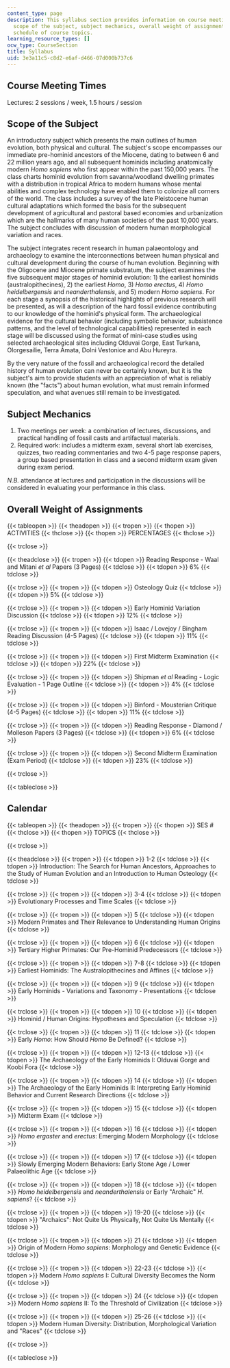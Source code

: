 ```yaml
---
content_type: page
description: This syllabus section provides information on course meeting times, the
  scope of the subject, subject mechanics, overall weight of assignments, and the
  schedule of course topics.
learning_resource_types: []
ocw_type: CourseSection
title: Syllabus
uid: 3e3a11c5-c8d2-e6af-d466-07d000b737c6
---
```


Course Meeting Times
--------------------

Lectures: 2 sessions / week, 1.5 hours / session

Scope of the Subject
--------------------

An introductory subject which presents the main outlines of human evolution, both physical and cultural. The subject's scope encompasses our immediate pre-hominid ancestors of the Miocene, dating to between 6 and 22 million years ago, and all subsequent hominids including anatomically modern _Homo sapiens_ who first appear within the past 150,000 years. The class charts hominid evolution from savanna/woodland dwelling primates with a distribution in tropical Africa to modern humans whose mental abilities and complex technology have enabled them to colonize all corners of the world. The class includes a survey of the late Pleistocene human cultural adaptations which formed the basis for the subsequent development of agricultural and pastoral based economies and urbanization which are the hallmarks of many human societies of the past 10,000 years. The subject concludes with discussion of modern human morphological variation and races.

The subject integrates recent research in human palaeontology and archaeology to examine the interconnections between human physical and cultural development during the course of human evolution. Beginning with the Oligocene and Miocene primate substratum, the subject examines the five subsequent major stages of hominid evolution: 1) the earliest hominids (australopithecines), 2) the earliest _Homo_, 3) _Homo erectus_, 4) _Homo heidelbergensis_ and _neanderthalensis_, and 5) modern _Homo sapiens_. For each stage a synopsis of the historical highlights of previous research will be presented, as will a description of the hard fossil evidence contributing to our knowledge of the hominid's physical form. The archaeological evidence for the cultural behavior (including symbolic behavior, subsistence patterns, and the level of technological capabilities) represented in each stage will be discussed using the format of mini-case studies using selected archaeological sites including Olduvai Gorge, East Turkana, Olorgesailie, Terra Amata, Dolni Vestonice and Abu Hureyra.

By the very nature of the fossil and archaeological record the detailed history of human evolution can never be certainly known, but it is the subject's aim to provide students with an appreciation of what is reliably known (the "facts") about human evolution, what must remain informed speculation, and what avenues still remain to be investigated.

Subject Mechanics
-----------------

1.  Two meetings per week: a combination of lectures, discussions, and practical handling of fossil casts and artifactual materials.
2.  Required work: includes a midterm exam, several short lab exercises, quizzes, two reading commentaries and two 4-5 page response papers, a group based presentation in class and a second midterm exam given during exam period.

_N.B._ attendance at lectures and participation in the discussions will be considered in evaluating your performance in this class.

Overall Weight of Assignments
-----------------------------

{{< tableopen >}}
{{< theadopen >}}
{{< tropen >}}
{{< thopen >}}
ACTIVITIES
{{< thclose >}}
{{< thopen >}}
PERCENTAGES
{{< thclose >}}

{{< trclose >}}

{{< theadclose >}}
{{< tropen >}}
{{< tdopen >}}
Reading Response - Waal and Mitani _et al_ Papers (3 Pages)
{{< tdclose >}}
{{< tdopen >}}
6%
{{< tdclose >}}

{{< trclose >}}
{{< tropen >}}
{{< tdopen >}}
Osteology Quiz
{{< tdclose >}}
{{< tdopen >}}
5%
{{< tdclose >}}

{{< trclose >}}
{{< tropen >}}
{{< tdopen >}}
Early Hominid Variation Discussion
{{< tdclose >}}
{{< tdopen >}}
12%
{{< tdclose >}}

{{< trclose >}}
{{< tropen >}}
{{< tdopen >}}
Isaac / Lovejoy / Bingham Reading Discussion (4-5 Pages)
{{< tdclose >}}
{{< tdopen >}}
11%
{{< tdclose >}}

{{< trclose >}}
{{< tropen >}}
{{< tdopen >}}
First Midterm Examination
{{< tdclose >}}
{{< tdopen >}}
22%
{{< tdclose >}}

{{< trclose >}}
{{< tropen >}}
{{< tdopen >}}
Shipman _et al_ Reading - Logic Evaluation - 1 Page Outline
{{< tdclose >}}
{{< tdopen >}}
4%
{{< tdclose >}}

{{< trclose >}}
{{< tropen >}}
{{< tdopen >}}
Binford - Mousterian Critique (4-5 Pages)
{{< tdclose >}}
{{< tdopen >}}
11%
{{< tdclose >}}

{{< trclose >}}
{{< tropen >}}
{{< tdopen >}}
Reading Response - Diamond / Molleson Papers (3 Pages)
{{< tdclose >}}
{{< tdopen >}}
6%
{{< tdclose >}}

{{< trclose >}}
{{< tropen >}}
{{< tdopen >}}
Second Midterm Examination (Exam Period)
{{< tdclose >}}
{{< tdopen >}}
23%
{{< tdclose >}}

{{< trclose >}}

{{< tableclose >}}

Calendar
--------

{{< tableopen >}}
{{< theadopen >}}
{{< tropen >}}
{{< thopen >}}
SES #
{{< thclose >}}
{{< thopen >}}
TOPICS
{{< thclose >}}

{{< trclose >}}

{{< theadclose >}}
{{< tropen >}}
{{< tdopen >}}
1-2
{{< tdclose >}}
{{< tdopen >}}
Introduction: The Search for Human Ancestors, Approaches to the Study of Human Evolution and an Introduction to Human Osteology
{{< tdclose >}}

{{< trclose >}}
{{< tropen >}}
{{< tdopen >}}
3-4
{{< tdclose >}}
{{< tdopen >}}
Evolutionary Processes and Time Scales
{{< tdclose >}}

{{< trclose >}}
{{< tropen >}}
{{< tdopen >}}
5
{{< tdclose >}}
{{< tdopen >}}
Modern Primates and Their Relevance to Understanding Human Origins
{{< tdclose >}}

{{< trclose >}}
{{< tropen >}}
{{< tdopen >}}
6
{{< tdclose >}}
{{< tdopen >}}
Tertiary Higher Primates: Our Pre-Hominid Predecessors
{{< tdclose >}}

{{< trclose >}}
{{< tropen >}}
{{< tdopen >}}
7-8
{{< tdclose >}}
{{< tdopen >}}
Earliest Hominids: The Australopithecines and Affines
{{< tdclose >}}

{{< trclose >}}
{{< tropen >}}
{{< tdopen >}}
9
{{< tdclose >}}
{{< tdopen >}}
Early Hominids - Variations and Taxonomy - Presentations
{{< tdclose >}}

{{< trclose >}}
{{< tropen >}}
{{< tdopen >}}
10
{{< tdclose >}}
{{< tdopen >}}
Hominid / Human Origins: Hypotheses and Speculation
{{< tdclose >}}

{{< trclose >}}
{{< tropen >}}
{{< tdopen >}}
11
{{< tdclose >}}
{{< tdopen >}}
Early _Homo_: How Should _Homo_ Be Defined?
{{< tdclose >}}

{{< trclose >}}
{{< tropen >}}
{{< tdopen >}}
12-13
{{< tdclose >}}
{{< tdopen >}}
The Archaeology of the Early Hominids I: Olduvai Gorge and Koobi Fora
{{< tdclose >}}

{{< trclose >}}
{{< tropen >}}
{{< tdopen >}}
14
{{< tdclose >}}
{{< tdopen >}}
The Archaeology of the Early Hominids II: Interpreting Early Hominid Behavior and Current Research Directions
{{< tdclose >}}

{{< trclose >}}
{{< tropen >}}
{{< tdopen >}}
15
{{< tdclose >}}
{{< tdopen >}}
Midterm Exam
{{< tdclose >}}

{{< trclose >}}
{{< tropen >}}
{{< tdopen >}}
16
{{< tdclose >}}
{{< tdopen >}}
_Homo ergaster_ and _erectus_: Emerging Modern Morphology
{{< tdclose >}}

{{< trclose >}}
{{< tropen >}}
{{< tdopen >}}
17
{{< tdclose >}}
{{< tdopen >}}
Slowly Emerging Modern Behaviors: Early Stone Age / Lower Palaeolithic Age
{{< tdclose >}}

{{< trclose >}}
{{< tropen >}}
{{< tdopen >}}
18
{{< tdclose >}}
{{< tdopen >}}
_Homo heidelbergensis_ and _neanderthalensis_ or Early "Archaic" _H. sapiens_?
{{< tdclose >}}

{{< trclose >}}
{{< tropen >}}
{{< tdopen >}}
19-20
{{< tdclose >}}
{{< tdopen >}}
"Archaics": Not Quite Us Physically, Not Quite Us Mentally
{{< tdclose >}}

{{< trclose >}}
{{< tropen >}}
{{< tdopen >}}
21
{{< tdclose >}}
{{< tdopen >}}
Origin of Modern _Homo sapiens_: Morphology and Genetic Evidence
{{< tdclose >}}

{{< trclose >}}
{{< tropen >}}
{{< tdopen >}}
22-23
{{< tdclose >}}
{{< tdopen >}}
Modern _Homo sapiens_ I: Cultural Diversity Becomes the Norm
{{< tdclose >}}

{{< trclose >}}
{{< tropen >}}
{{< tdopen >}}
24
{{< tdclose >}}
{{< tdopen >}}
Modern _Homo sapiens_ II: To the Threshold of Civilization
{{< tdclose >}}

{{< trclose >}}
{{< tropen >}}
{{< tdopen >}}
25-26
{{< tdclose >}}
{{< tdopen >}}
Modern Human Diversity: Distribution, Morphological Variation and "Races"
{{< tdclose >}}

{{< trclose >}}

{{< tableclose >}}